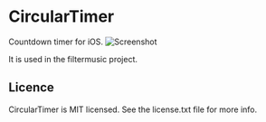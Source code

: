 CircularTimer
=============
Countdown timer for iOS.
![Screenshot](https://raw.github.com/loxodromics/CircularTimer/master/Screenshots/iOS_Simulator_Screen_Shot1.png)

It is used in the filtermusic project.

## Licence
CircularTimer is MIT licensed. See the license.txt file for more info.